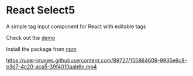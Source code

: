 # React Select5

A simple tag input component for React with editable tags

Check out the [demo](https://develatio.github.io/react-select5/)

Install the package from [npm]()

https://user-images.githubusercontent.com/89727/155864609-9935e6c8-e3d7-4c20-aca5-39f4010aab6e.mp4

